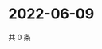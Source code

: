 # 2022-06-09

共 0 条

<!-- BEGIN WEIBO -->
<!-- 最后更新时间 Thu Jun 09 2022 03:01:46 GMT+0800 (China Standard Time) -->

<!-- END WEIBO -->
